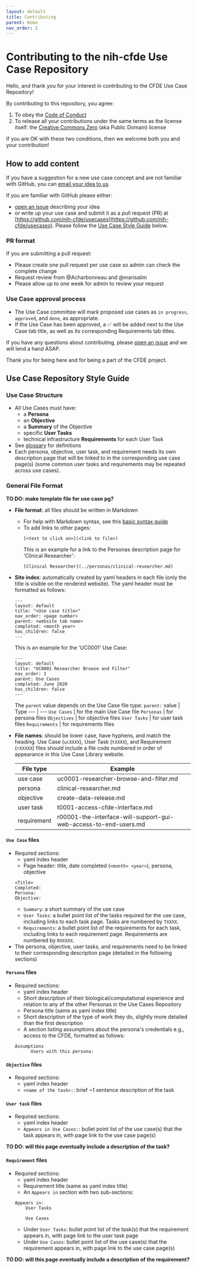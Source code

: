 ```yaml
---
layout: default
title: Contributing
parent: Home
nav_order: 2
---
```


# Contributing to the nih-cfde Use Case Repository

Hello, and thank you for your interest in contributing to the CFDE Use Case Repository!

By contributing to this repository, you agree:

1.  To obey the [Code of Conduct](./CODEOFCONDUCT.md)
2.  To release all your contributions under the same terms as the license itself: the [Creative Commons Zero](./LICENSE.md) (aka Public Domain) license

If you are OK with these two conditions, then we welcome both you and your contribution!

## How to add content

If you have a suggestion for a new use case concept and are not familiar with GitHub, you can [email your idea to us](mailto:autohelp+int+851+6545985337373134556@CFDE.groups.io).

If you are familiar with GitHub please either:
  - [open an issue](https://github.com/nih-cfde/usecases/issues/new) describing your idea
  - or write up your use case and submit it as a pull request (PR) at [https://github.com/nih-cfde/usecases](https://github.com/nih-cfde/usecases). Please follow the [Use Case Style Guide](#usecasestyle) below.

### PR format
If you are submitting a pull request:
- Please create one pull request per use case so admin can check the complete change
- Request review from @Acharbonneau and @marisalim
- Please allow up to one week for admin to review your request

### Use Case approval process
  - The Use Case committee will mark proposed use cases as `in progress`, `approved`, and `done`, as appropriate.
  - If the Use Case has been approved, a &#x2705; will be added next to the Use Case tab title, as well as its corresponding Requirements tab titles.

If you have any questions about contributing, please [open an issue](https://github.com/nih-cfde/usecases/issues/new) and we will lend a hand ASAP.

Thank you for being here and for being a part of the CFDE project.

## Use Case Repository Style Guide <a name="usecasestyle"></a>

### Use Case Structure
- All Use Cases must have:
  - a **Persona**
  - an **Objective**
  - a **Summary** of the Objective
  - specific **User Tasks**
  - technical infrastructure **Requirements** for each User Task
- See [glossary](./glossary.md) for definitions
- Each persona, objective, user task, and requirement needs its own description page that will be linked to in the corresponding use case page(s) (some common user tasks and requirements may be repeated across use cases).


### General File Format

  **TO DO: make template file for use case pg?**

- **File format**: all files should be written in Markdown
  - For help with Markdown syntax, see this [basic syntax guide](https://www.markdownguide.org/basic-syntax/)
  - To add links to other pages:
    ```
    [<text to click on>](<link to file>)
    ```
    This is an example for a link to the Personas description page for 'Clinical Researcher':
    ```
    [Clinical Researcher](../personas/clinical-researcher.md)
    ```
- **Site index**: automatically created by yaml headers in each file (only the title is visible on the rendered website). The yaml header must be formatted as follows:
  ```
  ---
  layout: default
  title: "<Use case title>"
  nav_order: <page number>
  parent: <website tab name>
  completed: <month year>
  has_children: false
  ---
  ```
  This is an example for the 'UC0001' Use Case:
  ```
  ---
  layout: default
  title: "UC0001 Researcher Browse and Filter"
  nav_order: 1
  parent: Use Cases
  completed: June 2020
  has_children: false
  ---
  ```
  The `parent` value depends on the Use Case file type:
  `parent:` value | Type
  --- | ---
  `Use Cases` | for the main Use Case file
  `Personas` | for persona files
  `Objectives` | for objective files
  `User Tasks` | for user task files
  `Requirements` | for requirements files
  
- **File names**: should be lower case, have hyphens, and match the heading. Use Case (`ucXXXX`), User Task (`tXXXX`), and Requirement (`rXXXXX`) files should include a file code numbered in order of appearance in this Use Case Library website.

    File type | Example
    --- | ---
    use case | uc0001-researcher-browse-and-filter.md
    persona | clinical-researcher.md
    objective | create-data-release.md
    user task | t0001-access-cfde-interface.md
    requirement | r00001-the-interface-will-support-gui-web-access-to-end-users.md

#### `Use Case` files
- Required sections:
  - yaml index header
  - Page header: title, date completed (`<month> <year>`), persona, objective
  ```
  <Title>
  Completed:
  Persona:
  Objective:
  ```
  - `Summary`: a short summary of the use case
  - `User Tasks`: a bullet point list of the tasks required for the use case, including links to each task page. Tasks are numbered by `TXXXX`.
  - `Requirements`: a bullet point list of the requirements for each task, including links to each requirement page. Requirements are numbered by `RXXXXX`.
- The persona, objective, user tasks, and requirements need to be linked to their corresponding description page (detailed in the following sections)

#### `Persona` files
- Required sections:
  - yaml index header
  - Short description of their biological/computational experience and relation to any of the other Personas in the Use Cases Repository
  - Persona title (same as yaml index title)
  - Short description of the type of work they do, slightly more detailed than the first description
  - A section listing assumptions about the persona's credentials e.g., access to the CFDE, formatted as follows:
  ```
  Assumptions
        Users with this persona:
  ```

#### `Objective` files
- Required sections:
  - yaml index header
  - `<name of the task>:`: brief ~1 sentence description of the task

#### `User task` files
- Required sections:
  - yaml index header
  - `Appears in Use Cases:`: bullet point list of the use case(s) that the task appears in, with page link to the use case page(s)

**TO DO: will this page eventually include a description of the task?**

#### `Requirement` files
- Required sections:
  - yaml index header
  - Requirement title (same as yaml index title)
  - An `Appears in` section with two sub-sections:
  ```
  Appears in:
      User Tasks

      Use Cases
  ```
    - Under `User Tasks`: bullet point list of the task(s) that the requirement appears in, with page link to the user task page
    - Under `Use Cases`: bullet point list of the use case(s) that the requirement appears in, with page link to the use case page(s)

**TO DO: will this page eventually include a description of the requirement?**
